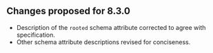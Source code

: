 ## Changes proposed for 8.3.0

- Description of the `rooted` schema attribute corrected to agree with specification. 
- Other schema attribute descriptions revised for conciseness.